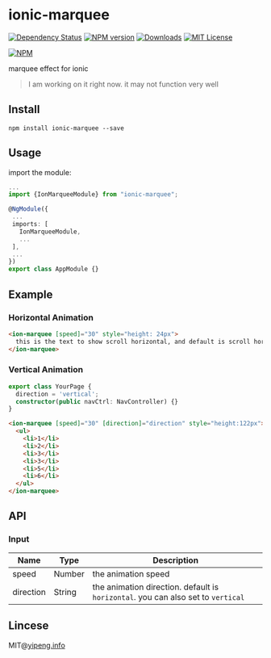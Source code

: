 # ionic-marquee

[![Dependency Status](https://david-dm.org/pengkobe/ionic-marquee.svg)](https://david-dm.org/pengkobe/ionic-marquee)
[![NPM version][npm-image]][npm-url] [![Downloads][downloads-image]][downloads-url] [![MIT License][license-image]][license-url]

[![NPM](https://nodei.co/npm/ionic-marquee.png?downloads=true&stars=true)](https://nodei.co/npm/ionic-marquee/)

marquee effect for ionic

> I am working on it right now. it may not function very well

## Install

`npm install ionic-marquee --save`

## Usage

import the module:

```typescript
...
import {IonMarqueeModule} from "ionic-marquee";

@NgModule({
 ...
 imports: [
   IonMarqueeModule,
   ...
 ],
 ...
})
export class AppModule {}
```

## Example

### Horizontal Animation

```html
<ion-marquee [speed]="30" style="height: 24px">
  this is the text to show scroll horizontal, and default is scroll horizontal. you don't need to set the direction
</ion-marquee>
```

### Vertical Animation

```typescript
export class YourPage {
  direction = 'vertical';
  constructor(public navCtrl: NavController) {}
}
```

```html
<ion-marquee [speed]="30" [direction]="direction" style="height:122px">
  <ul>
    <li>1</li>
    <li>2</li>
    <li>3</li>
    <li>3</li>
    <li>5</li>
    <li>6</li>
  </ul>
</ion-marquee>
```

## API

### Input

| Name      | Type   | Description                                                                      |
| --------- | ------ | -------------------------------------------------------------------------------- |
| speed     | Number | the animation speed                                                              |
| direction | String | the animation direction. default is `horizontal`. you can also set to `vertical` |

## Lincese

MIT@[yipeng.info](https://yipeng.info)

[npm-url]: https://www.npmjs.com/package/ionic-marquee
[npm-image]: https://img.shields.io/npm/v/ionic-marquee.svg
[downloads-image]: https://img.shields.io/npm/dm/ionic-marquee.svg
[downloads-url]: http://badge.fury.io/js/ionic-marquee
[license-image]: http://img.shields.io/badge/license-MIT-blue.svg?style=flat
[license-url]: LICENSE
